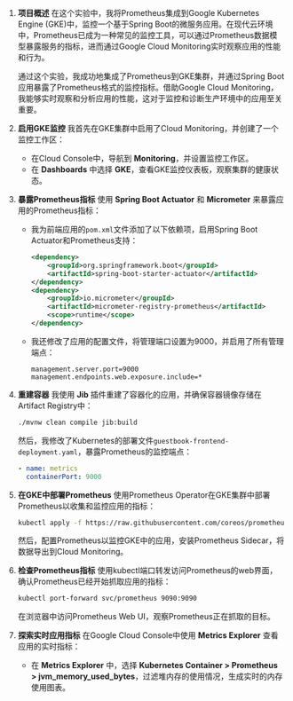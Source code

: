 1. **项目概述**
   在这个实验中，我将Prometheus集成到Google Kubernetes Engine (GKE)中，监控一个基于Spring Boot的微服务应用。在现代云环境中，Prometheus已成为一种常见的监控工具，可以通过Prometheus数据模型暴露服务的指标，进而通过Google Cloud Monitoring实时观察应用的性能和行为。

   通过这个实验，我成功地集成了Prometheus到GKE集群，并通过Spring Boot应用暴露了Prometheus格式的监控指标。借助Google Cloud Monitoring，我能够实时观察和分析应用的性能，这对于监控和诊断生产环境中的应用至关重要。

2. **启用GKE监控**
   我首先在GKE集群中启用了Cloud Monitoring，并创建了一个监控工作区：

   - 在Cloud Console中，导航到 **Monitoring**，并设置监控工作区。
   - 在 **Dashboards** 中选择 **GKE**，查看GKE监控仪表板，观察集群的健康状态。

3. **暴露Prometheus指标**
   使用 **Spring Boot Actuator** 和 **Micrometer** 来暴露应用的Prometheus指标：

   - 我为前端应用的`pom.xml`文件添加了以下依赖项，启用Spring Boot Actuator和Prometheus支持：

     ```xml
     <dependency>
         <groupId>org.springframework.boot</groupId>
         <artifactId>spring-boot-starter-actuator</artifactId>
     </dependency>
     <dependency>
         <groupId>io.micrometer</groupId>
         <artifactId>micrometer-registry-prometheus</artifactId>
         <scope>runtime</scope>
     </dependency>
     ```

   - 我还修改了应用的配置文件，将管理端口设置为9000，并启用了所有管理端点：

     ```properties
     management.server.port=9000
     management.endpoints.web.exposure.include=*
     ```

4. **重建容器**
   我使用 **Jib** 插件重建了容器化的应用，并确保容器镜像存储在Artifact Registry中：

   ```bash
   ./mvnw clean compile jib:build
   ```

   然后，我修改了Kubernetes的部署文件`guestbook-frontend-deployment.yaml`，暴露Prometheus的监控端点：

   ```yaml
   - name: metrics
     containerPort: 9000
   ```

5. **在GKE中部署Prometheus**
   使用Prometheus Operator在GKE集群中部署Prometheus以收集和监控应用的指标：

   ```bash
   kubectl apply -f https://raw.githubusercontent.com/coreos/prometheus-operator/v0.58.0/bundle.yaml --force-conflicts=true --server-side
   ```

   然后，配置Prometheus以监控GKE中的应用，安装Prometheus Sidecar，将数据导出到Cloud Monitoring。

6. **检查Prometheus指标**
   使用kubectl端口转发访问Prometheus的web界面，确认Prometheus已经开始抓取应用的指标：

   ```bash
   kubectl port-forward svc/prometheus 9090:9090
   ```

   在浏览器中访问Prometheus Web UI，观察Prometheus正在抓取的目标。

7. **探索实时应用指标**
   在Google Cloud Console中使用 **Metrics Explorer** 查看应用的实时指标：

   - 在 **Metrics Explorer** 中，选择 **Kubernetes Container > Prometheus > jvm_memory_used_bytes**，过滤堆内存的使用情况，生成实时的内存使用图表。